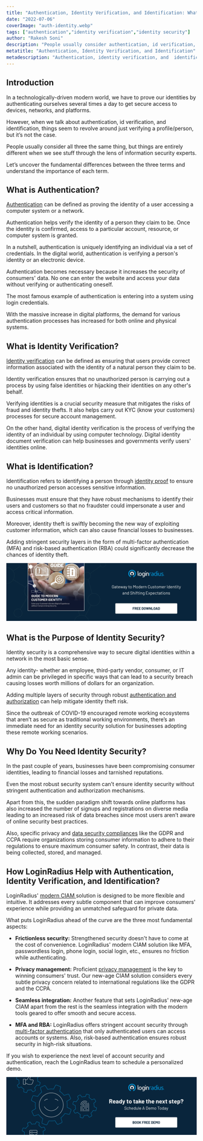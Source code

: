 ```yaml
---
title: "Authentication, Identity Verification, and Identification: What's the Difference"
date: "2022-07-06"
coverImage: "auth-identity.webp"
tags: ["authentication","identity verification","identity security"]
author: "Rakesh Soni"
description: "People usually consider authentication, id verification, and identification the same thing, but they are entirely different when we see stuff through the lens of information security experts. Learn the fundamental differences between the three and the importance of each from an information security perspective."
metatitle: "Authentication, Identity Verification, and Identification"
metadescription: "Authentication, identity verification, and  identification are crucial aspects from an IT security perspective. Read on to know the difference between them."
---
```


## Introduction

In a technologically-driven modern world, we have to prove our identities by authenticating ourselves several times a day to get secure access to devices, networks, and platforms. 

However, when we talk about authentication, id verification, and identification, things seem to revolve around just verifying a profile/person, but it’s not the case. 

People usually consider all three the same thing, but things are entirely different when we see stuff through the lens of information security experts. 

Let’s uncover the fundamental differences between the three terms and understand the importance of each term. 


## What is Authentication?

[Authentication](https://www.loginradius.com/blog/identity/what-is-login-authentication/) can be defined as proving the identity of a user accessing a computer system or a network. 

Authentication helps verify the identity of a person they claim to be. Once the identity is confirmed, access to a particular account, resource, or computer system is granted. 

In a nutshell, authentication is uniquely identifying an individual via a set of credentials. In the digital world, authentication is verifying a person's identity or an electronic device.

Authentication becomes necessary because it increases the security of consumers' data. No one can enter the website and access your data without verifying or authenticating oneself. 

The most famous example of authentication is entering into a system using login credentials.

With the massive increase in digital platforms, the demand for various authentication processes has increased for both online and physical systems.


## What is Identity Verification? 

[Identity verification](https://www.loginradius.com/blog/identity/what-is-identity-verification/) can be defined as ensuring that users provide correct information associated with the identity of a natural person they claim to be. 

Identity verification ensures that no unauthorized person is carrying out a process by using false identities or hijacking their identities on any other's behalf.

Verifying identities is a crucial security measure that mitigates the risks of fraud and identity thefts. It also helps carry out KYC (know your customers) processes for secure account management. 

On the other hand, digital identity verification is the process of verifying the identity of an individual by using computer technology. Digital identity document verification can help businesses and governments verify users' identities online. 

## What is Identification?

Identification refers to identifying a person through [identity proof](https://www.loginradius.com/blog/identity/identity-proofing/) to ensure no unauthorized person accesses sensitive information. 

Businesses must ensure that they have robust mechanisms to identify their users and customers so that no fraudster could impersonate a user and access critical information. 

Moreover, identity theft is swiftly becoming the new way of exploiting customer information, which can also cause financial losses to businesses. 

Adding stringent security layers in the form of multi-factor authentication (MFA) and risk-based authentication (RBA) could significantly decrease the chances of identity theft. 

[![EB-GD-to-Mod-Cust-ID](EB-GD-to-Mod-Cust-ID.webp)](https://www.loginradius.com/resource/guide-to-modern-customer-identity/)


## What is the Purpose of Identity Security?

Identity security is a comprehensive way to secure digital identities within a network in the most basic sense.

Any identity- whether an employee, third-party vendor, consumer, or IT admin can be privileged in specific ways that can lead to a security breach causing losses worth millions of dollars for an organization.

Adding multiple layers of security through robust [authentication and authorization](https://www.loginradius.com/blog/identity/authentication-vs-authorization-infographic/) can help mitigate identity theft risk.

Since the outbreak of COVID-19 encouraged remote working ecosystems that aren’t as secure as traditional working environments, there’s an immediate need for an identity security solution for businesses adopting these remote working scenarios.


## Why Do You Need Identity Security?

In the past couple of years, businesses have been compromising consumer identities, leading to financial losses and tarnished reputations.

Even the most robust security system can’t ensure identity security without stringent authentication and authorization mechanisms.

Apart from this, the sudden paradigm shift towards online platforms has also increased the number of signups and registrations on diverse media leading to an increased risk of data breaches since most users aren’t aware of online security best practices.

Also, specific privacy and [data security compliances](https://www.loginradius.com/compliances/) like the GDPR and CCPA require organizations storing consumer information to adhere to their regulations to ensure maximum consumer safety. In contrast, their data is being collected, stored, and managed.

## How LoginRadius Help with Authentication, Identity Verification, and Identification?

LoginRadius' [modern CIAM ](https://www.loginradius.com/blog/identity/new-age-ciam/)solution is designed to be more flexible and intuitive. It addresses every subtle component that can improve consumers' experience while providing an unmatched safeguard for private data.

What puts LoginRadius ahead of the curve are the three most fundamental aspects:

* **Frictionless security:** Strengthened security doesn't have to come at the cost of convenience. LoginRadius' modern CIAM solution like MFA, passwordless login, phone login, social login, etc., ensures no friction while authenticating.

* **Privacy management:** Proficient [privacy management](https://www.loginradius.com/blog/identity/privacy-policy-management/) is the key to winning consumers' trust. Our new-age CIAM solution considers every subtle privacy concern related to international regulations like the GDPR and the CCPA.

* **Seamless integration:** Another feature that sets LoginRadius' new-age CIAM apart from the rest is the seamless integration with the modern tools geared to offer smooth and secure access.

* **MFA and RBA:** LoginRadius offers stringent account security through [multi-factor authentication](https://www.loginradius.com/blog/identity/what-is-multi-factor-authentication/) that only authenticated users can access accounts or systems. Also, risk-based authentication ensures robust security in high-risk situations. 

If you wish to experience the next level of account security and authentication, reach the LoginRadius team to schedule a personalized demo. 

[![book-a-demo-loginradius](../../assets/book-a-demo-loginradius.webp)](https://www.loginradius.com/contact-us?utm_source=blog&utm_medium=web&utm_campaign=authentication-identity-verification-identification)
